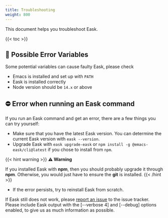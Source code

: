 ```yaml
---
title: Troubleshooting
weight: 800
---
```


This document helps you troubleshoot Eask.

{{< toc >}}

## 🚩 Possible Error Variables

Some potential variables can cause faulty Eask, please check

* Emacs is installed and set up with `PATH`
* Eask is installed correctly
* Node version should be `14.x` or above

## ⛔️ Error when running an Eask command

If you run an Eask command and get an error, there are a few things you can try
yourself:

* Make sure that you have the latest Eask version. You can determine the current
Eask version with `eask --version`.
* Upgrade Eask with `eask upgrade-eask` or `npm install -g @emacs-eask/cli@latest`
if you chose to install from `npm`.

{{< hint warning >}}
**⚠ Warning**

If you installed Eask with **npm**, then you should probably upgrade it through
**npm**. Otherwise, you would just have to ensure the **git** is installed.
{{< /hint >}}

* If the error persists, try to reinstall Eask from scratch.

If Eask still does not work, please [report an
issue](https://github.com/emacs-eask/cli/issues/new) to the issue tracker.
Please include Eask output with the [--verbose 4] and [--debug] options enabled,
to give us as much information as possible.
